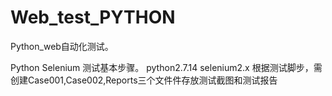 # Web_test_PYTHON
Python_web自动化测试。

Python Selenium 测试基本步骤。
python2.7.14
selenium2.x
根据测试脚步，需创建Case001,Case002,Reports三个文件件存放测试截图和测试报告
